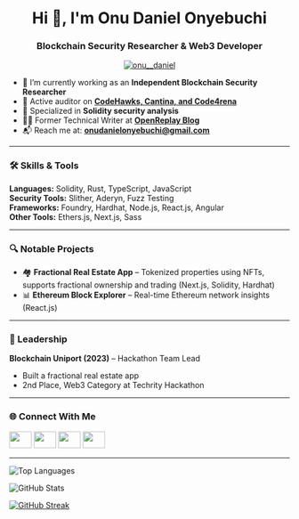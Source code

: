 <h1 align="center">Hi 👋, I'm Onu Daniel Onyebuchi</h1>
<h3 align="center">Blockchain Security Researcher & Web3 Developer</h3>

<p align="center">
  <a href="https://twitter.com/onu__daniel" target="blank">
    <img src="https://img.shields.io/twitter/follow/onu__daniel?logo=twitter&style=for-the-badge" alt="onu__daniel" />
  </a>
</p>

- 🔐 I’m currently working as an **Independent Blockchain Security Researcher**
- 🧠 Active auditor on <a href="https://audits.sherlock.xyz/watson/0xSlowbug" target="_blank"><strong>CodeHawks, Cantina, and Code4rena</strong></a>
- 📜 Specialized in **Solidity security analysis**
- ✍🏽 Former Technical Writer at <a href="https://blog.openreplay.com/authors/daniel-onyebuchi/" target="_blank"><strong>OpenReplay Blog</strong></a>
- 📬 Reach me at: **onudanielonyebuchi@gmail.com**

---

### 🛠️ Skills & Tools

**Languages:** Solidity, Rust, TypeScript, JavaScript  
**Security Tools:** Slither, Aderyn, Fuzz Testing  
**Frameworks:** Foundry, Hardhat, Node.js, React.js, Angular  
**Other Tools:** Ethers.js, Next.js, Sass

---

### 🔍 Notable Projects

- 🏘️ **Fractional Real Estate App** – Tokenized properties using NFTs, supports fractional ownership and trading (Next.js, Solidity, Hardhat)  
- 📊 **Ethereum Block Explorer** – Real-time Ethereum network insights (React.js)

---

### 🧠 Leadership

**Blockchain Uniport (2023)** – Hackathon Team Lead  
- Built a fractional real estate app  
- 2nd Place, Web3 Category at Techrity Hackathon

---

### 🌐 Connect With Me

<p align="left">
  <a href="https://twitter.com/onu__daniel" target="blank"><img src="https://raw.githubusercontent.com/rahuldkjain/github-profile-readme-generator/master/src/images/icons/Social/twitter.svg" height="30" width="40" /></a>
  <a href="https://linkedin.com/in/onudanielonyebuchi" target="blank"><img src="https://raw.githubusercontent.com/rahuldkjain/github-profile-readme-generator/master/src/images/icons/Social/linked-in-alt.svg" height="30" width="40" /></a>
  <a href="https://hashnode.com/@dannee" target="blank"><img src="https://raw.githubusercontent.com/rahuldkjain/github-profile-readme-generator/master/src/images/icons/Social/hashnode.svg" height="30" width="40" /></a>
  <a href="https://medium.com/@onudanielonyebuchi" target="blank"><img src="https://raw.githubusercontent.com/rahuldkjain/github-profile-readme-generator/master/src/images/icons/Social/medium.svg" height="30" width="40" /></a>
</p>

---

<p><img src="https://github-readme-stats.vercel.app/api/top-langs?username=onu-daniel&show_icons=true&locale=en&layout=compact" alt="Top Languages" /></p>

<p><img src="https://github-readme-stats.vercel.app/api?username=onu-daniel&show_icons=true&locale=en" alt="GitHub Stats" /></p>

[![GitHub Streak](http://github-readme-streak-stats.herokuapp.com?user=Onu-Daniel&theme=onedark-duo)](https://git.io/streak-stats)
